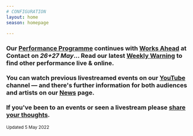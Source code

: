 ```yaml
---
# CONFIGURATION
layout: home
season: homepage

---
```

### Our [Performance Programme](/current/2022-springsummer) continues with [Works Ahead](/current/2022-worksahead) at Contact on *26+27 May*… Read our latest <a href="http://wordofwarning.posthaven.com" target="_blank">Weekly Warning</a> to find other performance live & online.<br><br>You can watch previous livestreamed events on our <a href="http://bit.ly/YTwarnmcr" target="_blank">YouTube</a> channel — and there's further information for both audiences and artists on our [News](/news) page.<br><br>If you've been to an events or seen a livestream please <a href="http://bit.ly/warnmcrfeedback" target="_blank">share your thoughts</a>.         
<small>Updated 5 May 2022</small>
